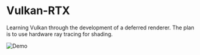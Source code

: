 # Vulkan-RTX
Learning Vulkan through the development of a deferred renderer.
The plan is to use hardware ray tracing for shading.

![Demo](media/demo.gif)

